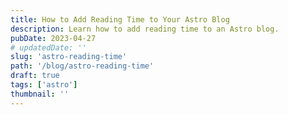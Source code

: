 ```yaml
---
title: How to Add Reading Time to Your Astro Blog
description: Learn how to add reading time to an Astro blog.
pubDate: 2023-04-27
# updatedDate: ''
slug: 'astro-reading-time'
path: '/blog/astro-reading-time'
draft: true
tags: ['astro']
thumbnail: ''
---
```



